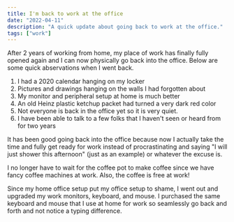 ```yaml
---
title: I'm back to work at the office
date: "2022-04-11"
description: "A quick update about going back to work at the office."
tags: ["work"]
---
```


After 2 years of working from home, my place of work has finally fully opened again and I can now physically go back into the office. Below are some quick abservations when I went back.

1. I had a 2020 calendar hanging on my locker
2. Pictures and drawings hanging on the walls I had forgotten about
3. My monitor and peripheral setup at home is much better
4. An old Heinz plastic ketchup packet had turned a very dark red color
5. Not everyone is back in the office yet so it is very quiet.
6. I have been able to talk to a few folks that I haven't seen or heard from for two years

It has been good going back into the office because now I actually take the time and fully get ready for work instead of procrastinating and saying "I will just shower this afternoon" (just as an example) or whatever the excuse is.

I no longer have to wait for the coffee pot to make coffee since we have fancy coffee machines at work. Also, the coffee is free at work!

Since my home office setup put my office setup to shame, I went out and upgraded my work monitors, keyboard, and mouse. I purchased the same keyboard and mouse that I use at home for work so seamlessly go back and forth and not notice a typing difference.
